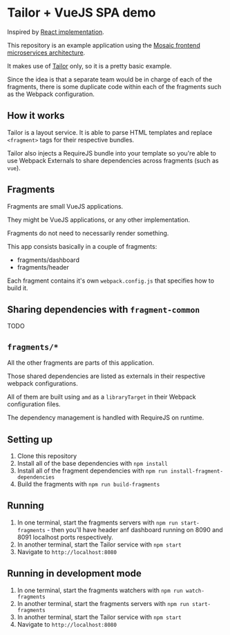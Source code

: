 # Tailor + VueJS SPA demo

Inspired by [React implementation](https://github.com/tsnolan23/tailor-react-spa).

This repository is an example application using the [Mosaic frontend microservices architecture](https://mosaic9.org).

It makes use of [Tailor](https://github.com/zalando/tailor) only, so it is a pretty basic example.

Since the idea is that a separate team would be in charge of each of the fragments, there is some duplicate code within each of the fragments such as the Webpack configuration.

## How it works

Tailor is a layout service. It is able to parse HTML templates and replace `<fragment>` tags for their respective bundles.

Tailor also injects a RequireJS bundle into your template so you're able to use Webpack Externals to share dependencies across fragments (such as `vue`).

## Fragments

Fragments are small VueJS applications. 

They might be VueJS applications, or any other implementation.

Fragments do not need to necessarily render something. 

This app consists basically in a couple of fragments:

 - fragments/dashboard
 - fragments/header

Each fragment contains it's own `webpack.config.js` that specifies how to build it.

## Sharing dependencies with `fragment-common`

TODO

## `fragments/*`

All the other fragments are parts of this application.

Those shared dependencies are listed as externals in their respective webpack configurations.

All of them are built using `amd` as a `libraryTarget` in their Webpack configuration files.

The dependency management is handled with RequireJS on runtime.

## Setting up

1. Clone this repository
1. Install all of the base dependencies with `npm install`
1. Install all of the fragment dependencies with `npm run install-fragment-dependencies`
1. Build the fragments with `npm run build-fragments`

## Running

1. In one terminal, start the fragments servers with `npm run start-fragments` - then you'll have header anf dashboard running on 8090 and 8091 localhost ports respectively.
1. In another terminal, start the Tailor service with `npm start`
1. Navigate to `http://localhost:8080`

## Running in development mode

1. In one terminal, start the fragments watchers with `npm run watch-fragments`
1. In another terminal, start the fragments servers with `npm run start-fragments`
1. In another terminal, start the Tailor service with `npm start`
1. Navigate to `http://localhost:8080`

